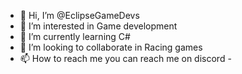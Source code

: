- 👋 Hi, I’m @EclipseGameDevs
- 👀 I’m interested in Game development
- 🌱 I’m currently learning C# 
- 💞️ I’m looking to collaborate in Racing games
- 📫 How to reach me you can reach me on discord - 

<!---
EclipseGameDevs/EclipseGameDevs is a ✨ special ✨ repository because its `README.md` (this file) appears on your GitHub profile.
You can click the Preview link to take a look at your changes.
--->
